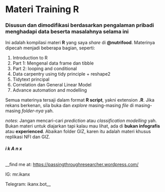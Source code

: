 # Materi Training R
### Disusun dan dimodifikasi berdasarkan pengalaman pribadi menghadapi data beserta masalahnya selama ini

Ini adalah kompilasi materi __R__ yang saya _share_ di __@nutrifood__. Materinya dipecah menjadi beberapa bagian, seperti:
1. Introduction to R
2. Part 1: Mengenal data frame dan tibble
3. Part 2: looping and conditional
4. Data carpentry using tidy principle + reshape2
5. Tidytext principal
6. Correlation dan General Linear Model
7. Advance automation and modelling

Semua materinya tersaji dalam format __R script__, yakni extension __.R__. Jika rekans berkenan, sila buka dan _explore_ masing-masing _file_ di masing-masing _folder-nya_ yah.

_notes_: Jangan mencari-cari _prediction_ atau _classification modelling_ yah. Bukan materi untuk diajarkan tapi kalau mau lihat, ada di __bukan infografis__ atau __experienced__. Abaikan folder GIZ, karen itu adalah materi khusus replikasi NFI dan GIZ. 

###### __i k A n x__

__find me at:
https://passingthroughresearcher.wordpress.com/

IG: mr.ikanx

Telegram: ikanx.bot__
